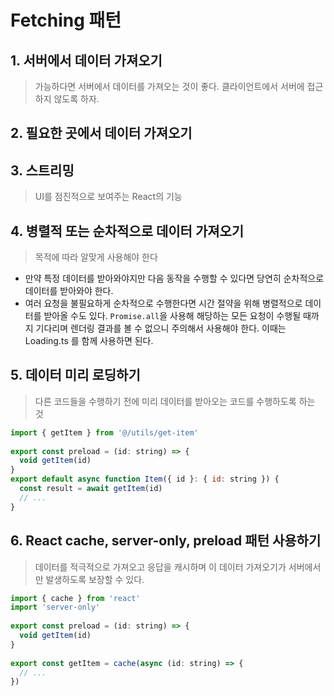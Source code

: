 # Fetching 패턴

## 1. 서버에서 데이터 가져오기

> 가능하다면 서버에서 데이터를 가져오는 것이 좋다. 클라이언트에서 서버에 접근하지 않도록 하자.
> 

## 2. 필요한 곳에서 데이터 가져오기

## 3. 스트리밍

> UI를 점진적으로 보여주는 React의 기능
> 

## 4. 병렬적 또는 순차적으로 데이터 가져오기

> 목적에 따라 알맞게 사용해야 한다
> 
- 만약 특정 데이터를 받아와야지만 다음 동작을 수행할 수 있다면 당연히 순차적으로 데이터를 받아와야 한다.
- 여러 요청을 불필요하게 순차적으로 수행한다면 시간 절약을 위해 병렬적으로 데이터를 받아올 수도 있다. `Promise.all`을 사용해 해당하는 모든 요청이 수행될 때까지 기다리며 렌더링 결과를 볼 수 없으니 주의해서 사용해야 한다. 이때는 Loading.ts 를 함께 사용하면 된다.

## 5. 데이터 미리 로딩하기

> 다른 코드들을 수행하기 전에 미리 데이터를 받아오는 코드를 수행하도록 하는 것
> 

```jsx
import { getItem } from '@/utils/get-item'
 
export const preload = (id: string) => {
  void getItem(id)
}
export default async function Item({ id }: { id: string }) {
  const result = await getItem(id)
  // ...
}
```

## 6. React cache, server-only, preload  패턴 사용하기

> 데이터를 적극적으로 가져오고 응답을 캐시하며 이 데이터 가져오기가 서버에서만 발생하도록 보장할 수 있다.
> 

```jsx
import { cache } from 'react'
import 'server-only'
 
export const preload = (id: string) => {
  void getItem(id)
}
 
export const getItem = cache(async (id: string) => {
  // ...
})
```